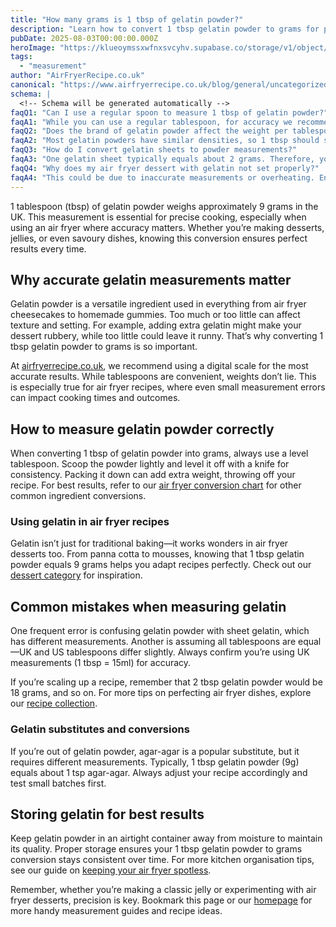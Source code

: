 ```yaml
---
title: "How many grams is 1 tbsp of gelatin powder?"
description: "Learn how to convert 1 tbsp gelatin powder to grams for perfect recipes every time. Includes UK measurements and air fryer tips."
pubDate: 2025-08-03T00:00:00.000Z
heroImage: "https://klueoymssxwfnxsvcyhv.supabase.co/storage/v1/object/public/Shmucket/how-many-grams-is-1-tbsp-gelatin-powder.webp"
tags:
  - "measurement"
author: "AirFryerRecipe.co.uk"
canonical: "https://www.airfryerrecipe.co.uk/blog/general/uncategorized/how-many-grams-is-1-tbsp-gelatin-powder"
schema: |
  <!-- Schema will be generated automatically -->
faqQ1: "Can I use a regular spoon to measure 1 tbsp of gelatin powder?"
faqA1: "While you can use a regular tablespoon, for accuracy we recommend using proper measuring spoons. Household spoons vary in size, which could affect your recipe. For best results, use a level UK tablespoon (15ml) or weigh 9 grams on a scale."
faqQ2: "Does the brand of gelatin powder affect the weight per tablespoon?"
faqA2: "Most gelatin powders have similar densities, so 1 tbsp should still be around 9 grams. However, some premium brands may be more finely ground, potentially affecting volume. When trying a new brand, it’s wise to check the packaging for specific weight recommendations."
faqQ3: "How do I convert gelatin sheets to powder measurements?"
faqA3: "One gelatin sheet typically equals about 2 grams. Therefore, you’d need about 4-5 sheets to match 1 tbsp (9g) of powder. Always bloom sheets in cold water before use, unlike powder which can be added directly to warm liquids."
faqQ4: "Why does my air fryer dessert with gelatin not set properly?"
faqA4: "This could be due to inaccurate measurements or overheating. Ensure you’ve used the correct 1 tbsp to 9 grams conversion and avoid high temperatures that might break down the gelatin. Also, allow proper chilling time—at least 4 hours—for best results."
---
```

<p>1 tablespoon (tbsp) of gelatin powder weighs approximately 9 grams in the UK. This measurement is essential for precise cooking, especially when using an air fryer where accuracy matters. Whether you’re making desserts, jellies, or even savoury dishes, knowing this conversion ensures perfect results every time.</p>  

<h2>Why accurate gelatin measurements matter</h2>  
<p>Gelatin powder is a versatile ingredient used in everything from air fryer cheesecakes to homemade gummies. Too much or too little can affect texture and setting. For example, adding extra gelatin might make your dessert rubbery, while too little could leave it runny. That’s why converting 1 tbsp gelatin powder to grams is so important.</p>  

<p>At <a href=https://www.airfryerrecipe.co.uk>airfryerrecipe.co.uk</a>, we recommend using a digital scale for the most accurate results. While tablespoons are convenient, weights don’t lie. This is especially true for air fryer recipes, where even small measurement errors can impact cooking times and outcomes.</p>  

<h2>How to measure gelatin powder correctly</h2>  
<p>When converting 1 tbsp of gelatin powder into grams, always use a level tablespoon. Scoop the powder lightly and level it off with a knife for consistency. Packing it down can add extra weight, throwing off your recipe. For best results, refer to our <a href=https://www.airfryerrecipe.co.uk/air-fryer-conversion-chart>air fryer conversion chart</a> for other common ingredient conversions.</p>  

<h3>Using gelatin in air fryer recipes</h3>  
<p>Gelatin isn’t just for traditional baking—it works wonders in air fryer desserts too. From panna cotta to mousses, knowing that 1 tbsp gelatin powder equals 9 grams helps you adapt recipes perfectly. Check out our <a href=https://www.airfryerrecipe.co.uk/recipe-category/dessert>dessert category</a> for inspiration.</p>  

<h2>Common mistakes when measuring gelatin</h2>  
<p>One frequent error is confusing gelatin powder with sheet gelatin, which has different measurements. Another is assuming all tablespoons are equal—UK and US tablespoons differ slightly. Always confirm you’re using UK measurements (1 tbsp = 15ml) for accuracy.</p>  

<p>If you’re scaling up a recipe, remember that 2 tbsp gelatin powder would be 18 grams, and so on. For more tips on perfecting air fryer dishes, explore our <a href=https://www.airfryerrecipe.co.uk/recipes>recipe collection</a>.</p>  

<h3>Gelatin substitutes and conversions</h3>  
<p>If you’re out of gelatin powder, agar-agar is a popular substitute, but it requires different measurements. Typically, 1 tbsp gelatin powder (9g) equals about 1 tsp agar-agar. Always adjust your recipe accordingly and test small batches first.</p>  

<h2>Storing gelatin for best results</h2>  
<p>Keep gelatin powder in an airtight container away from moisture to maintain its quality. Proper storage ensures your 1 tbsp gelatin powder to grams conversion stays consistent over time. For more kitchen organisation tips, see our guide on <a href=https://www.airfryerrecipe.co.uk/air-fryer-cleaner>keeping your air fryer spotless</a>.</p>  

<p>Remember, whether you’re making a classic jelly or experimenting with air fryer desserts, precision is key. Bookmark this page or our <a href=https://www.airfryerrecipe.co.uk>homepage</a> for more handy measurement guides and recipe ideas.</p>
